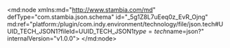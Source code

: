 <?xml version="1.0" encoding="UTF-8"?>
<md:node xmlns:md="http://www.stambia.com/md" defType="com.stambia.json.schema" id="_5g1Z8L7uEeq0z_EvR_Ojng" md:ref="platform:/plugin/com.indy.environment/technology/file/json.tech#UUID_TECH_JSON1?fileId=UUID_TECH_JSON1$type=tech$name=json?" internalVersion="v1.0.0">
  <node defType="com.stambia.json.rootObject" id="_5g2BAL7uEeq0z_EvR_Ojng" name="salesPerson">
    <attribute defType="com.stambia.json.rootObject.reverseURLPath" id="_5g2BAb7uEeq0z_EvR_Ojng"/>
    <attribute defType="com.stambia.json.rootObject.reverseFilePath" id="_5g2BAr7uEeq0z_EvR_Ojng" value="%{env:workspace_loc}%/Training/Files_In/Json/salesPerson.json"/>
    <attribute defType="com.stambia.json.rootObject.filePath" id="_5g2BA77uEeq0z_EvR_Ojng" value="%{env:workspace_loc}%/Training/Files_Out/Json/salesPerson.json"/>
    <node defType="com.stambia.json.array" id="_5g2BBL7uEeq0z_EvR_Ojng" name="salesPerson_list" position="1">
      <node defType="com.stambia.json.object" id="_5g2BBb7uEeq0z_EvR_Ojng" name="item" position="1">
        <node defType="com.stambia.json.value" id="_5g2BBr7uEeq0z_EvR_Ojng" name="salesId" position="1">
          <attribute defType="com.stambia.json.value.type" id="_5g2BB77uEeq0z_EvR_Ojng" value="string"/>
        </node>
        <node defType="com.stambia.json.value" id="_5g2BCL7uEeq0z_EvR_Ojng" name="salesName" position="2">
          <attribute defType="com.stambia.json.value.type" id="_5g2BCb7uEeq0z_EvR_Ojng" value="string"/>
        </node>
        <node defType="com.stambia.json.value" id="_5g2BCr7uEeq0z_EvR_Ojng" name="salesGender" position="3">
          <attribute defType="com.stambia.json.value.type" id="_5g2BC77uEeq0z_EvR_Ojng" value="string"/>
        </node>
        <node defType="com.stambia.json.array" id="_5g2BDL7uEeq0z_EvR_Ojng" name="customer_list" position="4">
          <node defType="com.stambia.json.object" id="_5g2BDb7uEeq0z_EvR_Ojng" name="item" position="1">
            <node defType="com.stambia.json.value" id="_5g2BDr7uEeq0z_EvR_Ojng" name="customerID" position="1">
              <attribute defType="com.stambia.json.value.type" id="_5g2BD77uEeq0z_EvR_Ojng" value="string"/>
            </node>
            <node defType="com.stambia.json.value" id="_5g2BEL7uEeq0z_EvR_Ojng" name="customerName" position="2">
              <attribute defType="com.stambia.json.value.type" id="_5g2BEb7uEeq0z_EvR_Ojng" value="string"/>
            </node>
            <node defType="com.stambia.json.value" id="_5g2BEr7uEeq0z_EvR_Ojng" name="customerTitleCode" position="3">
              <attribute defType="com.stambia.json.value.type" id="_5g2BE77uEeq0z_EvR_Ojng" value="string"/>
            </node>
          </node>
        </node>
      </node>
    </node>
  </node>
</md:node>